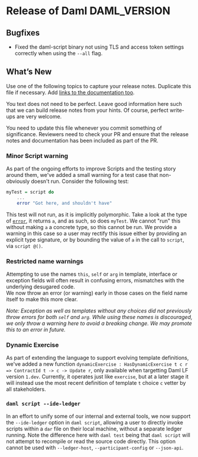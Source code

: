 # Release of Daml DAML_VERSION

## Bugfixes
- Fixed the daml-script binary not using TLS and access token settings correctly when using the `--all` flag.

## What’s New

Use one of the following topics to capture your release notes. Duplicate this file if necessary.
Add [links to the documentation too](https://docs.daml.com/DAML_VERSION/about.html).

You text does not need to be perfect. Leave good information here such that we can build release notes from your hints.
Of course, perfect write-ups are very welcome.

You need to update this file whenever you commit something of significance. Reviewers need to check your PR 
and ensure that the release notes and documentation has been included as part of the PR.

### Minor Script warning
As part of the ongoing efforts to improve Scripts and the testing story around them, we've added a small warning for a test case that non-obviously doesn't run.
Consider the following test:
```hs
myTest = script do
    ...
    error "Got here, and shouldn't have"
```
This test will not run, as it is implicitly polymorphic. Take a look at the type of [`error`](https://docs.daml.com/daml/stdlib/Prelude.html#function-ghc-err-error-7998), it returns `a`, and as such, so does `myTest`. We cannot "run" this without making `a` a concrete type, so this cannot be run.
We provide a warning in this case so a user may rectify this issue either by providing an explicit type signature, or by bounding the value of `a` in the call to `script`, via `script @()`.

### Restricted name warnings
Attempting to use the names `this`, `self` or `arg` in template, interface or exception fields will often result in confusing errors, mismatches with the underlying desugared code.  
We now throw an error (or warning) early in those cases on the field name itself to make this more clear.

*Note: Exception as well as templates without any choices did not previously throw errors for both `self` and `arg`. While using these names is discouraged, we only throw a warning here to avoid a breaking change. We may promote this to an error in future.*

### Dynamic Exercise
As part of extending the language to support evolving template definitions, we've added a new function `dynamicExercise : HasDynamicExercise t c r => ContractId t -> c -> Update r`, only available when targetting Daml LF version `1.dev`. Currently, it operates just like `exercise`, but at a later stage it will instead use the most recent definition of template `t` choice `c` vetter by all stakeholders.

### `daml script --ide-ledger`
In an effort to unify some of our internal and external tools, we now support the `--ide-ledger` option in `daml script`, allowing a user to directly invoke scripts within a `dar` file on their local machine, without a separate ledger running. Note the difference here with `daml test` being that `daml script` will not attempt to recompile or read the source code directly. This option cannot be used with `--ledger-host`, `--participant-config` or `--json-api`.
